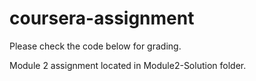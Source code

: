 # coursera-assignment

Please check the code below for grading.

Module 2 assignment located in Module2-Solution folder.

